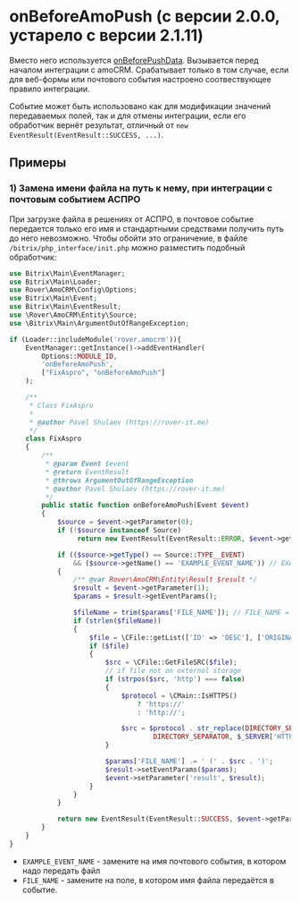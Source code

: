# onBeforeAmoPush (с версии 2.0.0, устарело с версии 2.1.11)
Вместо него используется [onBeforePushData](./onbeforepushdata.md).
Вызывается перед началом интеграции с amoCRM. Срабатывает только в том случае, если для веб-формы или почтового события настроено соотвествующее правило интеграции. 

Событие может быть использовано как для модификации значений передаваемых полей, так и для отмены интеграции, если его обработчик вернёт результат, отличный от `new EventResult(EventResult::SUCCESS, ...)`.

## Примеры
### 1) Замена имени файла на путь к нему, при интеграции с почтовым событием АСПРО
При загрузке файла в решениях от АСПРО, в почтовое событие передается только его имя и стандартными средствами получить путь до него невозможно. Чтобы обойти это ограничение, в файле `/bitrix/php_interface/init.php` можно разместить подобный обработчик:

```php
use Bitrix\Main\EventManager;
use Bitrix\Main\Loader;
use Rover\AmoCRM\Config\Options;
use Bitrix\Main\Event;
use Bitrix\Main\EventResult;
use \Rover\AmoCRM\Entity\Source;
use \Bitrix\Main\ArgumentOutOfRangeException;

if (Loader::includeModule('rover.amocrm')){
    EventManager::getInstance()->addEventHandler(
        Options::MODULE_ID,
        'onBeforeAmoPush',
        ["FixAspro", "onBeforeAmoPush"]
    );

    /**
     * Class FixAspro
     *
     * @author Pavel Shulaev (https://rover-it.me)
     */
    class FixAspro
    {
        /**
         * @param Event $event
         * @return EventResult
         * @throws ArgumentOutOfRangeException
         * @author Pavel Shulaev (https://rover-it.me)
         */
        public static function onBeforeAmoPush(Event $event)
        {
            $source = $event->getParameter(0);
            if (!$source instanceof Source)
                 return new EventResult(EventResult::ERROR, $event->getParameters());

            if (($source->getType() == Source::TYPE__EVENT)
                && ($source->getName() == 'EXAMPLE_EVENT_NAME')) // EXAMPLE_EVENT_NAME = aspro event name with file
            {
                /** @var Rover\AmoCRM\Entity\Result $result */
                $result = $event->getParameter(1);
                $params = $result->getEventParams();

                $fileName = trim($params['FILE_NAME']); // FILE_NAME = example field with file name
                if (strlen($fileName))
                {
                    $file = \CFile::getList(['ID' => 'DESC'], ['ORIGINAL_NAME' => $fileName])->Fetch();
                    if ($file)
                    {
                        $src = \CFile::GetFileSRC($file);
                        // if file not on external storage
                        if (strpos($src, 'http') === false)
                        {
                            $protocol = \CMain::IsHTTPS()
                                ? 'https://'
                                : 'http://';

                            $src = $protocol . str_replace(DIRECTORY_SEPARATOR . DIRECTORY_SEPARATOR,
                                    DIRECTORY_SEPARATOR, $_SERVER['HTTP_HOST'] . $src);
                        }

                        $params['FILE_NAME'] .= ' (' . $src . ')';
                        $result->setEventParams($params);
                        $event->setParameter('result', $result);
                    }
                }
            }

            return new EventResult(EventResult::SUCCESS, $event->getParameters());
        }
    }
}
```
* `EXAMPLE_EVENT_NAME` - замените на имя почтового события, в котором надо передать файл
* `FILE_NAME` - замените на поле, в котором имя файла передаётся в событие.
